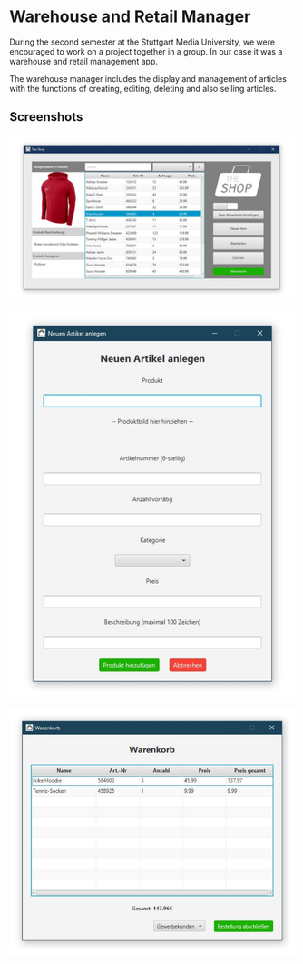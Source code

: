 # Warehouse and Retail Manager

During the second semester at the Stuttgart Media University, we were encouraged to work on a project together in a group. In our case it was a warehouse and retail management app.

The warehouse manager includes the display and management of articles with the functions of creating, editing, deleting and also selling articles.



## Screenshots
![Screenshot des Main Screens](Screenshots/Screenshot_Main_Screen.jpg)  

![Screenshot des Fensters Neuer Artikel](Screenshots/Screenshot_Neuer_Artikel.jpg)  

![Screenshot des Warenkorbs](Screenshots/Screenshot_Warenkorb.jpg)  

